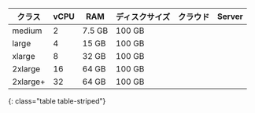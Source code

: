 | クラス      | vCPU | RAM    | ディスクサイズ | クラウド                      | Server                    |
| -------- | ---- | ------ | ------- | ------------------------- | ------------------------- |
| medium   | 2    | 7.5 GB | 100 GB  | <i class="fa fa-check" aria-hidden="true"></i> | <i class="fa fa-check" aria-hidden="true"></i> |
| large    | 4    | 15 GB  | 100 GB  | <i class="fa fa-check" aria-hidden="true"></i> | <i class="fa fa-check" aria-hidden="true"></i> |
| xlarge   | 8    | 32 GB  | 100 GB  | <i class="fa fa-check" aria-hidden="true"></i> | <i class="fa fa-check" aria-hidden="true"></i> |
| 2xlarge  | 16   | 64 GB  | 100 GB  | <i class="fa fa-check" aria-hidden="true"></i> | <i class="fa fa-check" aria-hidden="true"></i> |
| 2xlarge+ | 32   | 64 GB  | 100 GB  | <i class="fa fa-check" aria-hidden="true"></i> | <i class="fa fa-times" aria-hidden="true"></i> |
{: class="table table-striped"}
